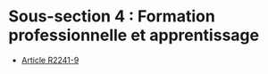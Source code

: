 # Sous-section 4 : Formation professionnelle et apprentissage

* [Article R2241-9](./LEGIARTI000018535653.md)
